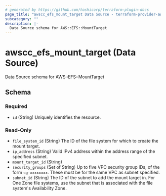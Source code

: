 ```yaml
---
# generated by https://github.com/hashicorp/terraform-plugin-docs
page_title: "awscc_efs_mount_target Data Source - terraform-provider-awscc"
subcategory: ""
description: |-
  Data Source schema for AWS::EFS::MountTarget
---
```


# awscc_efs_mount_target (Data Source)

Data Source schema for AWS::EFS::MountTarget



<!-- schema generated by tfplugindocs -->
## Schema

### Required

- `id` (String) Uniquely identifies the resource.

### Read-Only

- `file_system_id` (String) The ID of the file system for which to create the mount target.
- `ip_address` (String) Valid IPv4 address within the address range of the specified subnet.
- `mount_target_id` (String)
- `security_groups` (Set of String) Up to five VPC security group IDs, of the form ``sg-xxxxxxxx``. These must be for the same VPC as subnet specified.
- `subnet_id` (String) The ID of the subnet to add the mount target in. For One Zone file systems, use the subnet that is associated with the file system's Availability Zone.

